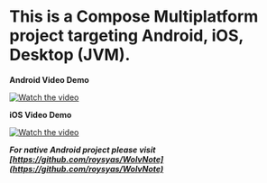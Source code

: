 # This is a Compose Multiplatform project targeting Android, iOS, Desktop (JVM).

**Android Video Demo**

[![Watch the video](https://img.youtube.com/vi/xFZF5g667Jg/maxresdefault.jpg)](https://youtube.com/xFZF5g667Jg)

**iOS Video Demo**

[![Watch the video](https://img.youtube.com/vi/PCDMbVIb8eU/maxresdefault.jpg)](https://youtube.com/PCDMbVIb8eU)


***For native Android project please visit [https://github.com/roysyas/WolvNote](https://github.com/roysyas/WolvNote)***
